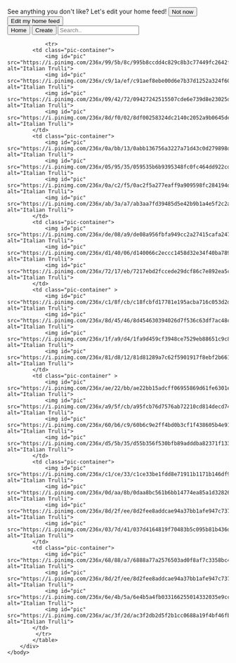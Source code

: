  <head>
        <title>Pinterest</title>
        <meta charset="utf-8">
        <link rel="stylesheet" href="https://cdnjs.cloudflare.com/ajax/libs/font-awesome/4.7.0/css/font-awesome.min.css">
        <link href="labseo.css" rel="stylesheet">
        <link rel="stylesheet" href="css/normalize.css">
        <link rel="stylesheet" href="css/font-awesome.css">
        <link rel="preconnect" href="https://fonts.googleapis.com">
        <link rel="preconnect" href="https://fonts.gstatic.com" crossorigin>
        <link href="https://fonts.googleapis.com/css2?family=Lato:wght@700&display=swap" rel="stylesheet">
        <link rel="stylesheet" href="css/bootstrap.min.css">
        <link rel="stylesheet" href="https://fonts.googleapis.com/icon?family=Material+Icons">
        <link rel="stylesheet" href="css/templatemo-style.css">
        <link rel="stylesheet" href="https://cdnjs.cloudflare.com/ajax/libs/font-awesome/4.7.0/css/font-awesome.min.css">
        <link rel="stylesheet" href="https://cdnjs.cloudflare.com/ajax/libs/font-awesome/4.3.0/css/font-awesome.css">
        <meta name="viewport" content="width=device-width, initial-scale=1.0">
    </head>
    <body class="everything">
        <div class="headline">
            <div class="header">
            See anything you don't like? Let's edit your home feed!
            <input id="not" type="button" value="Not now">
            <input id="edit" type="button" value="Edit my home feed">
            </div>
        </div>
        <div class="seo">
            <a id="pint" href="#top"><i class="fa fa-pinterest"></i></a>
            <input id="home" type="button" value="Home">
            <input id="create" type="button" value="Create">
            <i class="fa fa-search" ></i>
            <a href="#"></a> <input  type="search" placeholder="Search.." id="search">
            <a href="#"><i class="fa fa-bell"></i></a> &emsp;
            <a href="#"><i class='fa fa-comments'></i></a> &emsp;
        </div>
        <div class="main_content_container">
            <table id="grid">
                
                <tr>
            <td class="pic-container">
                <img id="pic" src="https://i.pinimg.com/236x/99/5b/8c/995b8ccdd4c829c8b3c77449fc2642f2.jpg" alt="Italian Trulli">
                <img id="pic" src="https://i.pinimg.com/236x/c9/1a/ef/c91aef8ebe00d6e7b37d1252a324f602.jpg" alt="Italian Trulli">
                <img id="pic" src="https://i.pinimg.com/236x/09/42/72/09427242515507cde6e739d8e23025d8.jpg" alt="Italian Trulli">
                <img id="pic" src="https://i.pinimg.com/236x/8d/f0/02/8df00258324dc2140c2052a9b0645de8.jpg" alt="Italian Trulli">
            </td>
            <td class="pic-container">
                <img id="pic" src="https://i.pinimg.com/236x/0a/bb/13/0abb136756a3227a71d43c0d279898d4.jpg" alt="Italian Trulli">
                <img id="pic" src="https://i.pinimg.com/236x/05/95/35/059535b6b9395348fc0fc464dd922cd8.jpg" alt="Italian Trulli">
                <img id="pic" src="https://i.pinimg.com/236x/0a/c2/f5/0ac2f5a277eaff9a909598fc284194d5.jpg" alt="Italian Trulli">
                <img id="pic" src="https://i.pinimg.com/236x/ab/3a/a7/ab3aa7fd39485d5e42b9b1a4e5f2c2a8.jpg" alt="Italian Trulli">
            </td>
            <td class="pic-container">
                <img id="pic" src="https://i.pinimg.com/236x/de/08/a9/de08a956fbfa949cc2a27415cafa247d.jpg" alt="Italian Trulli">
                <img id="pic" src="https://i.pinimg.com/236x/d1/40/06/d140066c2eccc1458d32e34f40ba7899.jpg" alt="Italian Trulli">
                <img id="pic" src="https://i.pinimg.com/236x/72/17/eb/7217ebd2fccede29dcf86c7e892ea5c6.jpg" alt="Italian Trulli">
            </td>
            <td class="pic-container" >
                <img id="pic" src="https://i.pinimg.com/236x/c1/8f/cb/c18fcbfd17781e195acba716c053d2d2.jpg" alt="Italian Trulli">
                <img id="pic" src="https://i.pinimg.com/236x/8d/45/46/8d454630394026d7f536c63df7ac48ca.jpg" alt="Italian Trulli">
                <img id="pic" src="https://i.pinimg.com/236x/1f/a9/d4/1fa9d459cf3948ce7529eb88651c9c8b.jpg" alt="Italian Trulli">
                <img id="pic" src="https://i.pinimg.com/236x/81/d8/12/81d81289a7c62f5901917f8ebf2b6616.jpg" alt="Italian Trulli">
            </td>
            <td class="pic-container" >
                <img id="pic" src="https://i.pinimg.com/236x/ae/22/bb/ae22bb15adcff06955869d61fe6301e5.jpg" alt="Italian Trulli">
                <img id="pic" src="https://i.pinimg.com/236x/a9/5f/cb/a95fcb76d7576ab72210cd814decd74b.jpg" alt="Italian Trulli">
                <img id="pic" src="https://i.pinimg.com/236x/60/b6/c9/60b6c9e2ff4bd0b3cf1f438605b4e915.jpg" alt="Italian Trulli">
                <img id="pic" src="https://i.pinimg.com/236x/d5/5b/35/d55b356f530bfb89adddba82371f1332.jpg" alt="Italian Trulli">
            </td>
            <td class="pic-container">
                <img id="pic" src="https://i.pinimg.com/236x/c1/ce/33/c1ce33be1fdd8e71911b1171b146df95.jpg" alt="Italian Trulli">
                <img id="pic" src="https://i.pinimg.com/236x/0d/aa/8b/0daa8bc561b6bb14774ea85a1d32826b.jpg" alt="Italian Trulli">
                <img id="pic" src="https://i.pinimg.com/236x/8d/2f/ee/8d2fee8addcae94a37bb1afe947c7375.jpg" alt="Italian Trulli">
                <img id="pic" src="https://i.pinimg.com/236x/03/7d/41/037d4164819f70483b5c095b81b436d0.jpg" alt="Italian Trulli">
            </td>
            <td class="pic-container">
                <img id="pic" src="https://i.pinimg.com/236x/68/88/a7/6888a77a2576503ad0f8af7c3358bc47.jpg" alt="Italian Trulli">
                <img id="pic" src="https://i.pinimg.com/236x/8d/2f/ee/8d2fee8addcae94a37bb1afe947c7375.jpg" alt="Italian Trulli">
                <img id="pic" src="https://i.pinimg.com/236x/6e/4b/5a/6e4b5a4fb033166255014332035e9ccf.jpg" alt="Italian Trulli">
                <img id="pic" src="https://i.pinimg.com/236x/ac/3f/2d/ac3f2db2d5f2b1cc0688a19f4bf46fb8.jpg" alt="Italian Trulli">
            </td>
             </tr>
            </table>
        </div>
    </body>
